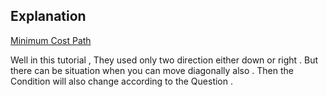 ## Explanation

[Minimum Cost Path](https://www.youtube.com/watch?v=t1shZ8_s6jc&list=PLEJXowNB4kPxBwaXtRO1qFLpCzF75DYrS&index=35)

Well in this tutorial , They used only two direction either down or right . But there can be situation when you can move diagonally also . Then the Condition will also change according to the Question .